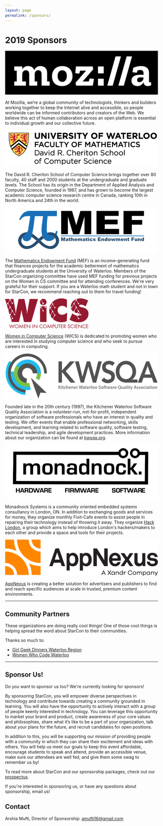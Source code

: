 ```yaml
---
layout: page
permalink: /sponsors/
---
```


<div class="pretty-links">

# 2019 Sponsors

![](/assets/img/sponsors/mozilla.png)

At Mozilla, we’re a global community of technologists, thinkers and builders working together to keep the Internet alive and accessible, so people worldwide can be informed contributors and creators of the Web. We believe this act of human collaboration across an open platform is essential to individual growth and our collective future.

![](/assets/img/sponsors/scs.png)

The David R. Cheriton School of Computer Science brings together over 80 faculty, 40 staff and 2000 students at the undergraduate and graduate levels. The School has its origin in the Department of Applied Analysis and Computer Science, founded in 1967, and has grown to become the largest academic computer science research centre in Canada, ranking 10th in North America and 24th in the world.

![](/assets/img/sponsors/MEF.png)

The [Mathematics Endowment Fund](https://uwaterloo.ca/math-endowment-fund/about) (MEF) is an income-generating fund that finances projects for the academic betterment of mathematics undergraduate students at the University of Waterloo. Members of the StarCon organizing committee have used MEF funding for previous projects on the Women in CS committee and for attending conferences. We're very grateful for their support. If you are a Waterloo math student and not in town for StarCon, we recommend reaching out to them for travel funding!

![](/assets/img/sponsors/wics.png)

[Women in Computer Science](https://cs.uwaterloo.ca/wics) (WICS) is dedicated to promoting women who are interested in studying computer science and who seek to pursue careers in computing.

![](/assets/img/sponsors/kwsqa.png)

Founded late in the 20th century (1997), the Kitchener Waterloo Software Quality Association is a volunteer-run, not-for-profit, independent organization of software professionals who have an interest in quality and testing. We offer events that enable professional networking, skills development, and learning related to software quality, software testing, technical leadership, and agile development practices. More information about our organization can be found at [kwsqa.org](https://kwsqa.org).

![](/assets/img/sponsors/monadnock.png)

Monadnock Systems is a community oriented embedded systems consultancy in London, ON. In addition to exchanging goods and services for money, they organize monthly Fixit-Cafe events to assist people in repairing their technology instead of throwing it away. They organize [Hack London](http://hacklondon.ca/), a group which aims to help introduce London's hackers/makers to each other and provide a space and tools for their projects.

![](/assets/img/sponsors/appnexus.png)

[AppNexus](https://www.appnexus.com) is creating a better solution for advertisers and publishers to find and reach specific audiences at scale in trusted, premium content environments.

<hr>

## Community Partners

These organizations are doing really cool things! One of those cool things is helping spread the word about StarCon to their communities.

Thanks so much to:

- [Girl Geek Dinners Waterloo Region](https://www.meetup.com/Girl-Geek-Dinners-Waterloo-Region)
- [Women Who Code Waterloo](https://www.womenwhocode.com/waterloo)

<hr>

## Sponsor Us!

Do you want to sponsor us too? We're currently looking for sponsors!

By sponsoring StarCon, you will empower diverse perspectives in technology and contribute towards creating a community grounded in learning. You will also have the opportunity to actively interact with a group of people keenly interested in technology. You can leverage this opportunity to market your brand and product, create awareness of your core values and philosophies, share what it’s like to be a part of your organization, talk about your plans for the future, and recruit candidates for open positions.

In addition to this, you will be supporting our mission of providing people with a community in which they can share their excitement and ideas with others. You will help us meet our goals to keep this event affordable, encourage students to speak and attend, provide an accessible venue, make sure our attendees are well fed, and give them some swag to remember us by!

To read more about StarCon and our sponsorship packages, check out our [prospectus](/prospectus).

If you're interested in sponsoring us, or have any questions about sponsorship,
email us!

## Contact

Arshia Mufti, Director of Sponsorship:
[amufti16@gmail.com](mailto:amufti16@gmail.com)

</div>
